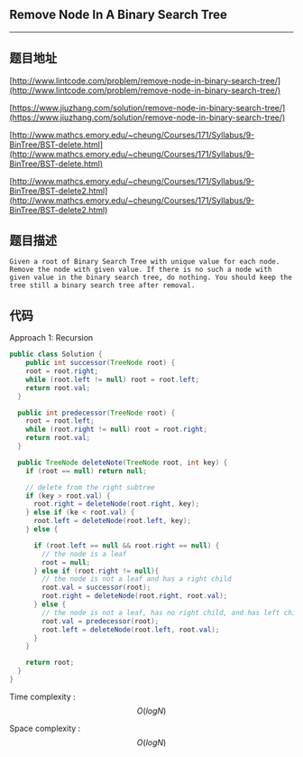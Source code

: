 ## Remove Node In A Binary Search Tree

----
## 题目地址

[http://www.lintcode.com/problem/remove-node-in-binary-search-tree/](http://www.lintcode.com/problem/remove-node-in-binary-search-tree/)

[https://www.jiuzhang.com/solution/remove-node-in-binary-search-tree/](https://www.jiuzhang.com/solution/remove-node-in-binary-search-tree/)

[http://www.mathcs.emory.edu/~cheung/Courses/171/Syllabus/9-BinTree/BST-delete.html](http://www.mathcs.emory.edu/~cheung/Courses/171/Syllabus/9-BinTree/BST-delete.html)

[http://www.mathcs.emory.edu/~cheung/Courses/171/Syllabus/9-BinTree/BST-delete2.html](http://www.mathcs.emory.edu/~cheung/Courses/171/Syllabus/9-BinTree/BST-delete2.html)

## 题目描述

```text
Given a root of Binary Search Tree with unique value for each node. Remove the node with given value. If there is no such a node with given value in the binary search tree, do nothing. You should keep the tree still a binary search tree after removal.
```

## 代码

Approach 1: Recursion

```java
public class Solution {
    public int successor(TreeNode root) {
    root = root.right;
    while (root.left != null) root = root.left;
    return root.val;
  }

  public int predecessor(TreeNode root) {
    root = root.left;
    while (root.right != null) root = root.right;
    return root.val;
  }

  public TreeNode deleteNote(TreeNode root, int key) {
    if (root == null) return null;

    // delete from the right subtree
    if (key > root.val) {
      root.right = deleteNode(root.right, key);
    } else if (ke < root.val) {
      root.left = deleteNode(root.left, key);
    } else {

      if (root.left == null && root.right == null) {
        // the node is a leaf
        root = null;
      } else if (root.right != null){
        // the node is not a leaf and has a right child
        root.val = successor(root);
        root.right = deleteNode(root.right, root.val);
      } else {
        // the node is not a leaf, has no right child, and has left child
        root.val = predecessor(root);
        root.left = deleteNode(root.left, root.val);
      }
    }

    return root;
  }
}
```

Time complexity : $$O(logN)$$

Space complexity : $$O(logN)$$

